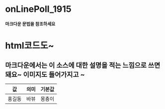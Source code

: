 # onLinePoll_1915
#### 마크다운 문법을 참조하세요
<h1>html코드도~<h2>
마크다운에서는 이 소스에 대한 설명을 적는 느낌으로 쓰면 돼요~ 이미지도 들어가지고 ~
  
| 값 | 의미 | 기본값 |
| --- | :---: | --- |
| 홍길동 | 바뷰 | 몽춍이 |  
